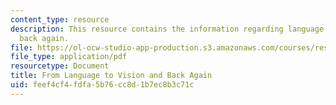 ```yaml
---
content_type: resource
description: This resource contains the information regarding language to vision and
  back again.
file: https://ol-ocw-studio-app-production.s3.amazonaws.com/courses/res-9-003-brains-minds-and-machines-summer-course-summer-2015/feef4cf4fdfa5b76cc8d1b7ec8b3c71c_MITRES_9_003SUM15_Lec5-2.pdf
file_type: application/pdf
resourcetype: Document
title: From Language to Vision and Back Again
uid: feef4cf4-fdfa-5b76-cc8d-1b7ec8b3c71c
---
```

